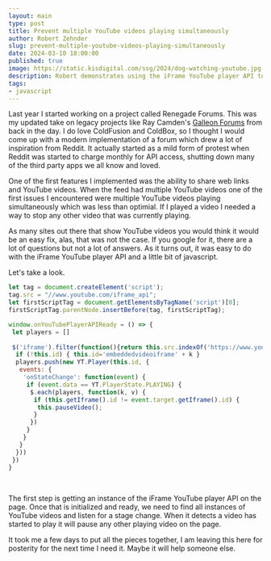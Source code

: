 ```yaml
---
layout: main
type: post
title: Prevent multiple YouTube videos playing simultaneously
author: Robert Zehnder
slug: prevent-multiple-youtube-videos-playing-simultaneously
date: 2024-03-10 18:00:00
published: true
image: https://static.kisdigital.com/ssg/2024/dog-watching-youtube.jpg
description: Robert demonstrates using the iFrame YouTube player API to prevent multiple YouTube videos from playing on a page
tags:
- javascript
---
```

Last year I started working on a project called Renegade Forums. This was my updated take on legacy projects like Ray Camden's [Galleon Forums](https://github.com/cfjedimaster/galleon) from back in the day. I do love ColdFusion and ColdBox, so I thought I would come up with a modern implementation of a forum which drew a lot of inspiration from Reddit. It actually started as a mild form of protest when Reddit was started to charge monthly for API access, shutting down many of the third party apps we all know and loved.

One of the first features I implemented was the ability to share web links and YouTube videos. When the feed had multiple YouTube videos one of the first issues I encountered were multiple YouTube videos playing simultaneously which was less than optimial. If I played a video I needed a way to stop any other video that was currently playing. 

As many sites out there that show YouTube videos you would think it would be an easy fix, alas, that was not the case. If you google for it, there are a lot of questions but not a lot of answers. As it turns out, it was easy to do with the iFrame YouTube player API and a little bit of javascript.

Let's take a look.

```js
let tag = document.createElement('script');
tag.src = "//www.youtube.com/iframe_api";
let firstScriptTag = document.getElementsByTagName('script')[0];
firstScriptTag.parentNode.insertBefore(tag, firstScriptTag);

window.onYouTubePlayerAPIReady = () => {
 let players = []
 
 $('iframe').filter(function(){return this.src.indexOf('https://www.youtube.com/') == 0}).each( function (k, v) {
  if (!this.id) { this.id='embeddedvideoiframe' + k }
  players.push(new YT.Player(this.id, {
   events: {
    'onStateChange': function(event) {
     if (event.data == YT.PlayerState.PLAYING) {
      $.each(players, function(k, v) {
       if (this.getIframe().id != event.target.getIframe().id) {
        this.pauseVideo();
       }
      })
     }
    }
   }
  }))
 })
}
```

<br>

The first step is getting an instance of the iFrame YouTube player API on the page. Once that is initialized and ready, we need to find all instances of YouTube videos and listen for a stage change. When it detects a video has started to play it will pause any other playing video on the page.

It took me a few days to put all the pieces together, I am leaving this here for posterity for the next time I need it. Maybe it will help someone else.